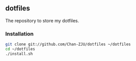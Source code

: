 ## dotfiles

The repository to store my dotfiles.

### Installation

```bash
git clone git://github.com/Chan-ZJU/dotfiles ~/dotfiles
cd ~/dotfiles
./install.sh
```
